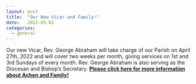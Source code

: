```yaml
---
layout: post
title:  "Our New Vicar and Family!"
date:   2022-05-01
categories: 
  - general
---
```


Our new Vicar, Rev. George Abraham will take charge of our Parish on April 27th, 2022 and will cover two weeks per month, giving services on 1st and 3rd Sundays of every month. Rev. George Abraham is also serving as the Diocesan and Bishop’s Secretary. [**Please click here for more information about Achen and Family!**](http://ebenezermarthomachurch.org/assets/RevGeorgeAbraham.pdf)


